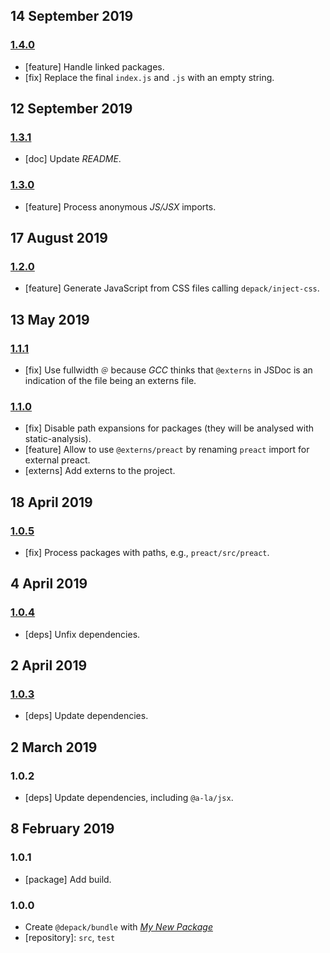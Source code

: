 ## 14 September 2019

### [1.4.0](https://github.com/dpck/bundle/compare/v1.3.1...v1.4.0)

- [feature] Handle linked packages.
- [fix] Replace the final `index.js` and `.js` with an empty string.

## 12 September 2019

### [1.3.1](https://github.com/dpck/bundle/compare/v1.3.0...v1.3.1)

- [doc] Update _README_.

### [1.3.0](https://github.com/dpck/bundle/compare/v1.2.0...v1.3.0)

- [feature] Process anonymous _JS/JSX_ imports.

## 17 August 2019

### [1.2.0](https://github.com/dpck/bundle/compare/v1.1.1...v1.2.0)

- [feature] Generate JavaScript from CSS files calling `depack/inject-css`.

## 13 May 2019

### [1.1.1](https://github.com/dpck/bundle/compare/v1.1.0...v1.1.1)

- [fix] Use fullwidth `＠` because _GCC_ thinks that `@externs` in JSDoc is an indication of the file being an externs file.

### [1.1.0](https://github.com/dpck/bundle/compare/v1.0.5...v1.1.0)

- [fix] Disable path expansions for packages (they will be analysed with static-analysis).
- [feature] Allow to use `@externs/preact` by renaming `preact` import for external preact.
- [externs] Add externs to the project.

## 18 April 2019

### [1.0.5](https://github.com/dpck/bundle/compare/v1.0.4...v1.0.5)

- [fix] Process packages with paths, e.g., `preact/src/preact`.

## 4 April 2019

### [1.0.4](https://github.com/dpck/bundle/compare/v1.0.3...v1.0.4)

- [deps] Unfix dependencies.

## 2 April 2019

### [1.0.3](https://github.com/dpck/bundle/compare/v1.0.2...v1.0.3)

- [deps] Update dependencies.

## 2 March 2019

### 1.0.2

- [deps] Update dependencies, including `@a-la/jsx`.

## 8 February 2019

### 1.0.1

- [package] Add build.

### 1.0.0

- Create `@depack/bundle` with _[My New Package](https://mnpjs.org)_
- [repository]: `src`, `test`
